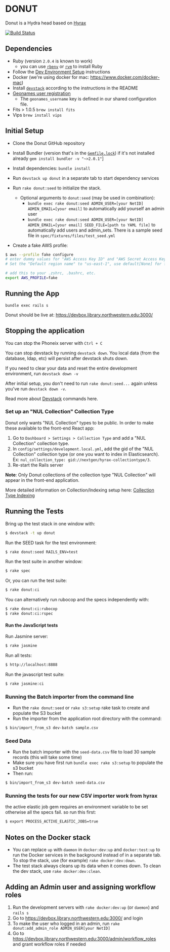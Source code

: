 # DONUT

Donut is a Hydra head based on [Hyrax](http://github.com/projecthydra-labs/hyrax)

[![Build Status](https://travis-ci.org/nulib/donut.svg?branch=master)](https://travis-ci.org/nulib/donut)

## Dependencies

- Ruby (version `2.0.4` is known to work)
  - you can use [`rbenv`](https://github.com/rbenv/rbenv) or [`rvm`](https://rvm.io/) to install Ruby
- Follow the [Dev Environment Setup](http://docs.rdc.library.northwestern.edu/2._Developer_Guides/Environment_and_Tools/Developer-Tools---Dev-Environment-Setup/#setup) instructions
- Docker (we're using docker for mac: https://www.docker.com/docker-mac)
- Install [`devstack`](https://github.com/nulib/devstack) according to the instructions in the README
- [Geonames user registration](http://www.geonames.org/manageaccount)
  - The `geonames_username` key is defined in our shared configuration file.
- Fits > 1.0.5 `brew install fits`
- Vips `brew install vips`

## Initial Setup

- Clone the Donut GitHub repository
- Install Bundler (version that's in the [`Gemfile.lock`](https://github.com/nulib/donut/blob/master/Gemfile.lock#L1663)) if it's not installed already `gem install bundler -v "~>2.0.1"`]
- Install dependencies: `bundle install`
- Run `devstack up donut` in a separate tab to start dependency services

- Run `rake donut:seed` to initialize the stack.

  - Optional arguments to `donut:seed` (may be used in combination):
    - `bundle exec rake donut:seed ADMIN_USER=[your NetID] ADMIN_EMAIL=[your email]` to automatically add yourself an admin user
    - `bundle exec rake donut:seed ADMIN_USER=[your NetID] ADMIN_EMAIL=[your email] SEED_FILE=[path to YAML file]` to automatically add users and admin_sets. There is a sample seed file in `spec/fixtures/files/test_seed.yml`

- Create a fake AWS profile:

```sh
$ aws --profile fake configure
# enter dummy values for "AWS Access Key ID" and "AWS Secret Access Key".
# Set the "Default region name" to "us-east-1", use default[None] for format

# add this to your .zshrc, .bashrc, etc.
export AWS_PROFILE=fake
```

## Running the App

```
bundle exec rails s
```

Donut should be live at: https://devbox.library.northwestern.edu:3000/

## Stopping the application

You can stop the Phoneix server with `Ctrl + C`

You can stop devstack by running `devstack down`. You local data (from the database, ldap, etc) will persist after devstack shuts down.

If you need to clear your data and reset the entire development environment, run `devstack down -v`

After initial setup, you don't need to run `rake donut:seed...` again unless you've run `devstack down -v`.

Read more about [Devstack](https://github.com/nulib/devstack) commands here.

### Set up an "NUL Collection" Collection Type

Donut only wants "NUL Collection" types to be public. In order to make these available to the front-end React app:

1. Go to `Dashboard > Settings > Collection Type` and add a "NUL Collection" collection type.
2. In `config/settings/development.local.yml`, add the gid of the "NUL Collection" collection type (or one you want to index in Elasticsearch). Ex: `nul_collection_type: gid://nextgen/hyrax-collectiontype/3`.
3. Re-start the Rails server

**Note**: Only Donut collections of the collection type "NUL Collection" will appear in the front-end application.

More detailed information on Collection/Indexing setup here: [Collection Type Indexing](https://github.com/nulib/repodev_planning_and_docs/wiki/Collection-Type---Indexing)

## Running the Tests

Bring up the test stack in one window with:

```sh
$ devstack -t up donut
```

Run the SEED task for the test environment:

```sh
$ rake donut:seed RAILS_ENV=test
```

Run the test suite in another window:

```sh
$ rake spec
```

Or, you can run the test suite:

```sh
$ rake donut:ci
```

You can alternatively run rubocop and the specs independently with:

```sh
$ rake donut:ci:rubocop
$ rake donut:ci:rspec
```

#### Run the JavaScript tests

Run Jasmine server:

```sh
$ rake jasmine
```

Run all tests:

```sh
$ http://localhost:8888
```

Run the javascript test suite:

```sh
$ rake jasmine:ci
```

### Running the Batch importer from the command line

- Run the `rake donut:seed` or `rake s3:setup` rake task to create and populate the S3 bucket
- Run the importer from the application root directory with the command:

```sh
$ bin/import_from_s3 dev-batch sample.csv
```

### Seed Data

- Run the batch importer with the `seed-data.csv` file to load 30 sample records (this will take some time)
- Make sure you have first run `bundle exec rake s3:setup` to populate the s3 bucket
- Then run:

```sh
$ bin/import_from_s3 dev-batch seed-data.csv
```

### Running the tests for our new CSV importer work from hyrax

the active elastic job gem requires an environment variable to be set otherwise all the specs fail. so run this first:

```sh
$ export PROCESS_ACTIVE_ELASTIC_JOBS=true
```

## Notes on the Docker stack

- You can replace `up` with `daemon` in `docker:dev:up` and `docker:test:up` to run the Docker services in the background
  instead of in a separate tab. To stop the stack, use (for example) `rake docker:dev:down`.
- The test stack always cleans up its data when it comes down. To clean the dev stack, use `rake docker:dev:clean`.

## Adding an Admin user and assigning workflow roles

1.  Run the development servers with `rake docker:dev:up` (or `daemon`) and `rails s`
2.  Go to https://devbox.library.northwestern.edu:3000/ and login
3.  To make the user who logged in an admin, run `rake donut:add_admin_role ADMIN_USER[your NetID]`
4.  Go to https://devbox.library.northwestern.edu:3000/admin/workflow_roles and grant workflow roles if needed
